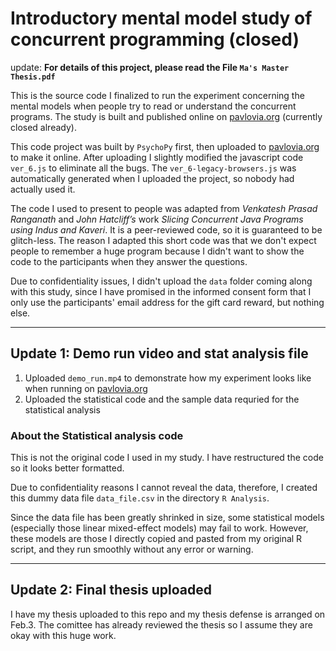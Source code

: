 # Introductory mental model study of concurrent programming (closed)

update: **For details of this project, please read the File `Ma's Master Thesis.pdf`**

This is the source code I finalized to run the experiment concerning the mental models when people try to read or understand the concurrent programs. The study is built and published online on [pavlovia.org](http://pavlovia.org) (currently closed already).

This code project was built by `PsychoPy` first, then uploaded to [pavlovia.org](http://pavlovia.org) to make it online. After uploading I slightly modified the javascript code `ver_6.js` to eliminate all the bugs. The `ver_6-legacy-browsers.js` was automatically generated when I uploaded the project, so nobody had actually used it.

The code I used to present to people was adapted from *Venkatesh Prasad Ranganath* and *John Hatcliff’s* work *Slicing Concurrent Java Programs using Indus and Kaveri*. It is a peer-reviewed code, so it is guaranteed to be glitch-less. The reason I adapted this short code was that we don't expect people to remember a huge program because I didn't want to show the code to the participants when they answer the questions.

Due to confidentiality issues, I didn't upload the `data` folder coming along with this study, since I have promised in the informed consent form that I only use the participants' email address for the gift card reward, but nothing else.

----------------------------------------------------------------------------------------------------------------

## Update 1: Demo run video and stat analysis file

1. Uploaded `demo_run.mp4` to demonstrate how my experiment looks like when running on [pavlovia.org](http://pavlovia.org)
2. Uploaded the statistical code and the sample data requried for the statistical analysis

### About the Statistical analysis code

This is not the original code I used in my study. I have restructured the code so it looks better formatted.

Due to confidentiality reasons I cannot reveal the data, therefore, I created this dummy data file `data_file.csv` in the directory `R Analysis`.

Since the data file has been greatly shrinked in size, some statistical models (especially those linear mixed-effect models) may fail to work. However, these models are those I directly copied and pasted from my original R script, and they run smoothly without any error or warning.

----------------------------------------------------------------------------------------------------------------

## Update 2: Final thesis uploaded

I have my thesis uploaded to this repo and my thesis defense is arranged on Feb.3. The comittee has already reviewed the thesis so I assume they are okay with this huge work.